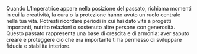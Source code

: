 Quando L'Imperatrice appare nella posizione del passato, richiama momenti in cui la creatività, la cura o la protezione hanno avuto un ruolo centrale nella tua vita. Potresti ricordare periodi in cui hai dato vita a progetti importanti, nutrito relazioni o sostenuto altre persone con generosità.  
Questo passato rappresenta una base di crescita e di armonia: aver saputo creare e proteggere ciò che era importante ti ha permesso di sviluppare fiducia e stabilità interiore.
